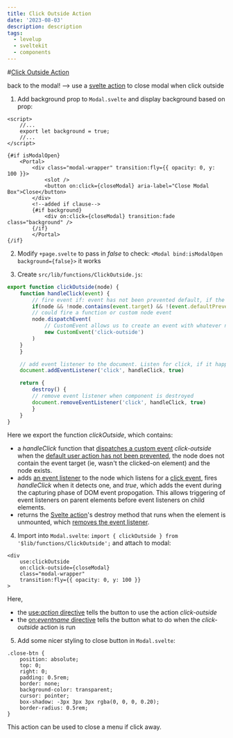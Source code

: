 ```yaml
---
title: Click Outside Action
date: '2023-08-03'
description: description
tags:
  - levelup
  - sveltekit
  - components
---
```

#[Click Outside Action](https://levelup.video/tutorials/building-svelte-components/click-outside-action)

back to the modal!
--> use a [svelte action](https://svelte.dev/docs/svelte-action) to close modal when click outside

1. Add background prop to ```Modal.svelte``` and display background based on prop:

```
<script>
	//...
	export let background = true;
	//...
</script>

{#if isModalOpen}
	<Portal>
        <div class="modal-wrapper" transition:fly={{ opacity: 0, y: 100 }}>
            <slot />
            <button on:click={closeModal} aria-label="Close Modal Box">Close</button>
		</div>
		<!--added if clause-->
        {#if background}
		    <div on:click={closeModal} transition:fade class="background" />
        {/if}
        </Portal>
{/if}
```

2. Modify ```+page.svelte``` to pass in _false_ to check: ```<Modal bind:isModalOpen background={false}>``` it works

3. Create ```src/lib/functions/ClickOutside.js```:

```javascript
export function clickOutside(node) {
    function handleClick(event) {
        // fire event if: event has not been prevented default, if the node does not contain the event target, and the node exists
        if(node && !node.contains(event.target) && !(event.defaultPrevented)) {
        // could fire a function or custom node event
        node.dispatchEvent(
            // CustomEvent allows us to create an event with whatever name we want
            new CustomEvent('click-outside')
        )
    }
    }

    // add event listener to the document. Listen for click, if it happens fire handleClick
    document.addEventListener('click', handleClick, true)

    return {
        destroy() {
        // remove event listener when component is destroyed
        document.removeEventListener('click', handleClick, true)
        }
    }
}
```

Here we export the function _clickOutside_, which contains:
- a _handleClick_ function that [dispatches a custom event](https://developer.mozilla.org/en-US/docs/Web/API/EventTarget/dispatchEvent) _click-outside_ when the [default user action has not been prevented](https://developer.mozilla.org/en-US/docs/Web/API/Event/defaultPrevented), the node does not contain the event target (ie, wasn't the clicked-on element) and the node exists.
- adds [an event listener](https://developer.mozilla.org/en-US/docs/Web/API/EventTarget/addEventListener) to the node which listens for a [click event](https://developer.mozilla.org/en-US/docs/Web/API/Element/click_event), fires _handleClick_ when it detects one, and _true_, which adds the event during the capturing phase of DOM event propogation.  This allows triggering of event listeners on parent elements before event listeners on child elements.
- returns the [Svelte action](https://svelte.dev/docs/svelte-action)'s destroy method that runs when the element is unmounted, which [removes the event listener](https://developer.mozilla.org/en-US/docs/Web/API/EventTarget/removeEventListener).


4. Import into ```Modal.svelte```: ```import { clickOutside } from '$lib/functions/ClickOutside';``` and attach to modal:

```
<div
	use:clickOutside
	on:click-outside={closeModal}
	class="modal-wrapper"
	transition:fly={{ opacity: 0, y: 100 }}
>
```
Here,
- the [use:_action_ directive](https://svelte.dev/docs/element-directives#use-action) tells the button to use the action _click-outside_
- the [on:_eventname_ directive](https://svelte.dev/docs/element-directives#on-eventname) tells the button what to do when the _click-outside_ action is run

5. Add some nicer styling to close button in ```Modal.svelte```:

```
.close-btn {
	position: absolute;
	top: 0;
	right: 0;
	padding: 0.5rem;
	border: none;
	background-color: transparent;
	cursor: pointer;
	box-shadow: -3px 3px 3px rgba(0, 0, 0, 0.20);
	border-radius: 0.5rem;
}
```

This action can be used to close a menu if click away.
